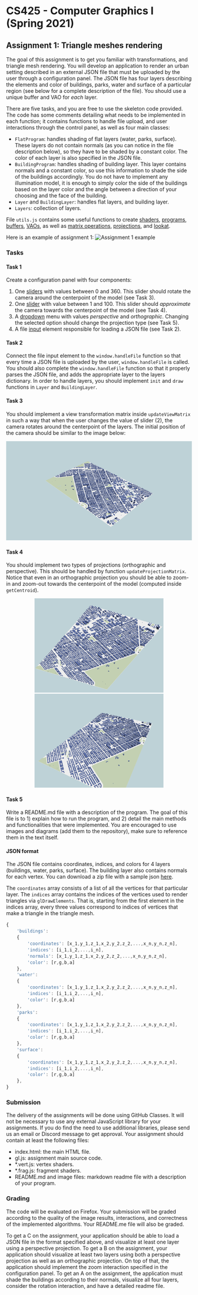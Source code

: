 # CS425 - Computer Graphics I (Spring 2021)

## Assignment 1: Triangle meshes rendering
The goal of this assignment is to get you familiar with transformations, and triangle mesh rendering. You will develop an application to render an urban setting described in an external JSON file that must be uploaded by the user through a configuration panel. The JSON file has four layers describing the elements and color of buildings, parks, water and surface of a particular region (see below for a complete description of the file). You should use a unique buffer and VAO for *each* layer.

There are five tasks, and you are free to use the skeleton code provided. The code has some comments detailing what needs to be implemented in each function; it contains functions to handle file upload, and user interactions through the control panel, as well as four main classes:
- `FlatProgram`: handles shading of flat layers (water, parks, surface). These layers do not contain normals (as you can notice in the file description below), so they have to be shaded by a constant color. The color of each layer is also specified in the JSON file.
- `BuildingProgram`: handles shading of building layer. This layer contains normals and a constant color, so use this information to shade the side of the buildings accordingly. You do not have to implement any illumination model, it is enough to simply color the side of the buildings based on the layer color and the angle between a direction of your choosing and the face of the building.
- `Layer` and `BuildingLayer`: handles flat layers, and building layer.
- `Layers`: collection of layers.

File `utils.js` contains some useful functions to create [shaders](https://developer.mozilla.org/en-US/docs/Web/API/WebGLShader), [programs](https://developer.mozilla.org/en-US/docs/Web/API/WebGLProgram), [buffers](https://developer.mozilla.org/en-US/docs/Web/API/WebGLBuffer), [VAOs](https://developer.mozilla.org/en-US/docs/Web/API/WebGLVertexArrayObject), as well as [matrix operations](https://developer.mozilla.org/en-US/docs/Web/API/WebGL_API/Matrix_math_for_the_web), [projections](http://www.songho.ca/opengl/gl_projectionmatrix.html), and [lookat](https://www.khronos.org/registry/OpenGL-Refpages/gl2.1/xhtml/gluLookAt.xml).

Here is an example of assignment 1:
![Assignment 1 example](assignment-1.gif)

### Tasks

#### Task 1
Create a configuration panel with four components: 
1) One [sliders](https://developer.mozilla.org/en-US/docs/Web/HTML/Element/input/range) with values between 0 and 360. This slider should rotate the camera around the centerpoint of the model (see Task 3).
2) One [slider](https://developer.mozilla.org/en-US/docs/Web/HTML/Element/input/range) with value between 1 and 100. This slider should *approximate* the camera towards the centerpoint of the model (see Task 4).
3) A [dropdown](https://developer.mozilla.org/en-US/docs/Web/HTML/Element/option) menu with values *perspective* and *orthographic*. Changing the selected option should change the projection type (see Task 5).
4) A file [input](https://developer.mozilla.org/en-US/docs/Web/HTML/Element/input/file) element responsible for loading a JSON file (see Task 2).

#### Task 2
Connect the file input element to the `window.handleFile` function so that every time a JSON file is uploaded by the user, `window.handleFile` is called. You should also complete the `window.handleFile` function so that it properly parses the JSON file, and adds the appropriate layer to the layers dictionary. In order to handle layers, you should implement `init` and `draw` functions in `Layer` and `BuildingLayer`.

#### Task 3
You should implement a view transformation matrix inside `updateViewMatrix` in such a way that when the user changes the value of slider (2), the camera rotates around the centerpoint of the layers. The initial position of the camera should be similar to the image below:

![Assignment 1 example](initial.png)

#### Task 4
You should implement two types of projections (orthographic and perspective). This should be handled by function `updateProjectionMatrix`. Notice that even in an orthographic projection you should be able to zoom-in and zoom-out towards the centerpoint of the model (computed inside `getCentroid`).

<p align="center">
<img src="ortho.png" alt="Orthographic projection" width="350"/> <img src="perspective.png" alt="Perspective projection" width="350"/>
</p>


#### Task 5
Write a README.md file with a description of the program. The goal of this file is to 1) explain how to run the program, and 2) detail the main methods and functionalities that were implemented. You are encouraged to use images and diagrams (add them to the repository), make sure to reference them in the text itself.

#### JSON format

The JSON file contains coordinates, indices, and colors for 4 layers (buildings, water, parks, surface). The building layer also contains normals for each vertex. You can download a zip file with a sample json [here](https://fmiranda.me/courses/cs425-spring-2021/city.json.zip).

The `coordinates` array consists of a list of all the vertices for that particular layer. The `indices` array contains the indices of the vertices used to render triangles via `glDrawElements`. That is, starting from the first element in the indices array, every three values correspond to indices of vertices that make a triangle in the triangle mesh.

```javascript
{
    'buildings': 
    {
        'coordinates': [x_1,y_1,z_1,x_2,y_2,z_2,...,x_n,y_n,z_n],
        'indices': [i_1,i_2,...,i_n],
        'normals': [x_1,y_1,z_1,x_2,y_2,z_2,...,x_n,y_n,z_n],
        'color': [r,g,b,a]
    },
    'water': 
    {
        'coordinates': [x_1,y_1,z_1,x_2,y_2,z_2,...,x_n,y_n,z_n],
        'indices': [i_1,i_2,...,i_n],
        'color': [r,g,b,a]
    },
    'parks': 
    {
        'coordinates': [x_1,y_1,z_1,x_2,y_2,z_2,...,x_n,y_n,z_n],
        'indices': [i_1,i_2,...,i_n],
        'color': [r,g,b,a]
    },
    'surface':
    {
        'coordinates': [x_1,y_1,z_1,x_2,y_2,z_2,...,x_n,y_n,z_n],
        'indices': [i_1,i_2,...,i_n],
        'color': [r,g,b,a]
    },
}
```

### Submission
The delivery of the assignments will be done using GitHub Classes. It will not be necessary to use any external JavaScript library for your assignments. If you do find the need to use additional libraries, please send us an email or Discord message to get approval. Your assignment should contain at least the following files:
- index.html: the main HTML file.
- gl.js: assignment main source code.
- \*.vert.js: vertex shaders.
- \*.frag.js: fragment shaders.
- README.md and image files: markdown readme file with a description of your program.

### Grading
The code will be evaluated on Firefox. Your submission will be graded according to the quality of the image results, interactions, and correctness of the implemented algorithms. Your README.me file will also be graded. 

To get a C on the assignment, your application should be able to load a JSON file in the format specified above, and visualize at least one layer using a perspective projection. To get a B on the assignment, your application should visualize at least two layers using both a perspective projection as well as an orthographic projection. On top of that, the application should implement the zoom interaction specified in the configuration panel. To get an A on the assignment, the application must shade the buildings according to their normals, visualize all four layers, consider the rotation interaction, and have a detailed readme file.
